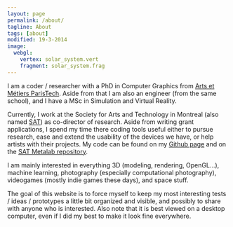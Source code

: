 ```yaml
---
layout: page
permalink: /about/
tagline: About
tags: [about]
modified: 19-3-2014
image:
  webgl:
    vertex: solar_system.vert
    fragment: solar_system.frag
---
```


I am a coder / researcher with a PhD in Computer Graphics from [Arts et Métiers ParisTech](http://www.ensam.fr). Aside from that I am also an engineer (from the same school), and I have a MSc in Simulation and Virtual Reality.

Currently, I work at the Society for Arts and Technology in Montreal (also named [SAT](http://www.sat.qc.ca)) as co-director of research. Aside from writing grant applications, I spend my time there coding tools useful either to pursue research, ease and extend the usability of the devices we have, or help artists with their projects. My code can be found on my [Github page](http://github.com/paperManu) and on the [SAT Metalab repository](https://gitlab.com/sat-metalab).

I am mainly interested in everything 3D (modeling, rendering, OpenGL...), machine learning, photography (especially computational photography), videogames (mostly indie games these days), and space stuff.

The goal of this website is to force myself to keep my most interesting tests / ideas / prototypes a little bit organized and visible, and possibly to share with anyone who is interested. Also note that it is best viewed on a desktop computer, even if I did my best to make it look fine everywhere.
